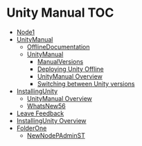 Unity Manual TOC
================

 - [Node1]()
 - [UnityManual]()
	 - [OfflineDocumentation](OfflineDocumentation.md)
	 - [UnityManual]()
		 - [ManualVersions](ManualVersions.md)
		 - [Deploying Unity Offline](DeployingUnityOffline.md)
		 - [UnityManual Overview](UnityManual.md)
		 - [Switching between Unity versions](SwitchingDocumentationVersions.md)
 - [InstallingUnity]()
	 - [UnityManual Overview](UnityManual_1.md)
	 - [WhatsNew56](WhatsNew56.md)
 - [Leave Feedback](LeaveFeedback.md)
 - [InstallingUnity Overview](InstallingUnity.md)
 - [FolderOne]()
	 - [NewNodePAdminST](NewNodePAdminST.md)

